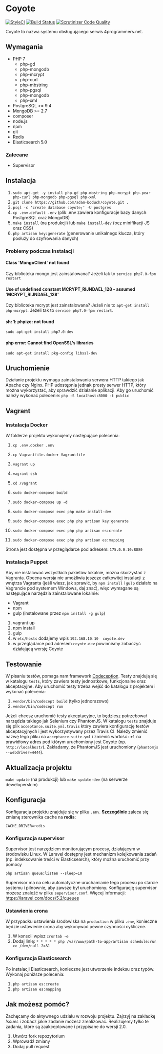 # Coyote

[![StyleCI](https://styleci.io/repos/30256872/shield)](https://styleci.io/repos/30256872)
[![Build Status](https://travis-ci.org/adam-boduch/coyote.svg?branch=master)](https://travis-ci.org/adam-boduch/coyote)
[![Scrutinizer Code Quality](https://scrutinizer-ci.com/g/adam-boduch/coyote/badges/quality-score.png?b=master)](https://scrutinizer-ci.com/g/adam-boduch/coyote/?branch=master)

Coyote to nazwa systemu obsługującego serwis 4programmers.net.

## Wymagania

* PHP 7
    * php-gd
    * php-mongodb
    * php-mcrypt
    * php-curl
    * php-mbstring
    * php-pgsql
    * php-mongodb
    * php-xml
* PostgreSQL >= 9.4
* MongoDB >= 2.7
* composer
* node.js
* npm
* git
* Redis
* Elasticsearch 5.0

### Zalecane

* Supervisor

## Instalacja

1. `sudo apt-get -y install php-gd php-mbstring php-mcrypt php-pear php-curl php-mongodb php-pgsql php-xml`
2. `git clone https://github.com/adam-boduch/coyote.git .`
3. `psql -c 'create database coyote;' -U postgres`
4. `cp .env.default .env` (plik .env zawiera konfiguracje bazy danych PostgreSQL oraz MongoDB)
5. `make install` (na produkcji) lub `make install-dev` (bez minifikacji JS oraz CSS)
6. `php artisan key:generate` (generowanie unikalnego klucza, który posłuży do szyfrowania danych)

### Problemy podczas instalacji
#### Class 'MongoClient' not found

Czy biblioteka mongo jest zainstalowana? Jeżeli tak to `service php7.0-fpm restart`

#### Use of undefined constant MCRYPT_RIJNDAEL_128 - assumed 'MCRYPT_RIJNDAEL_128'

Czy biblioteka mcrypt jest zainstalowana? Jeżeli nie to `apt-get install php-mcrypt`. Jeżeli tak to `service php7.0-fpm restart`.

#### sh: 1: phpize: not found

`sudo apt-get install php7.0-dev`

#### php error: Cannot find OpenSSL's libraries

`sudo apt-get install pkg-config libssl-dev`

## Uruchomienie

Działanie projektu wymaga zainstalowania serwera HTTP takiego jak Apache czy Nginx. PHP udostępnia jednak prosty serwer HTTP, który można wykorzystać, aby sprawdzić działanie aplikacji. Aby go uruchomić należy wykonać polecenie: `php -S localhost:8000 -t public`

## Vagrant

### Instalacja Docker

W folderze projektu wykonujemy następujące polecenia:
1. `cp .env.docker .env`
2. `cp Vagrantfile.docker Vagrantfile`

3. `vagrant up`
4. `vagrant ssh`
5. `cd /vagrant`

6. `sudo docker-compose build`
7. `sudo docker-compose up -d`
8. `sudo docker-compose exec php make install-dev`
9. `sudo docker-compose exec php php artisan key:generate`
10. `sudo docker-compose exec php php artisan es:create`
11. `sudo docker-compose exec php php artisan es:mapping`

Strona jest dostępna w przeglądarce pod adresem: `175.0.0.10:8880`

### Instalacja Puppet

Aby nie instalować wszystkich pakietów lokalnie, można skorzystać z Vagranta. Obecna wersja nie umożliwia jeszcze całkowitej instalacji z wnętrza Vagranta (jeśli wiesz, jak sprawić, by `npm install` i `gulp` działało na Vagrancie pod systemem Windows, daj znać), więc wymagane są następujące narzędzia zainstalowane lokalnie:
* Vagrant
* npm
* gulp (instalowane przez `npm install -g gulp`)

1. vagrant up
2. npm install
3. gulp
4. w `etc/hosts` dodajemy wpis `192.168.10.10  coyote.dev`
5. w przeglądarce pod adresem `coyote.dev` powinniśmy zobaczyć działającą wersję Coyote

## Testowanie

W pisaniu testów, pomaga nam framework [Codeception](http://codeception.com/). Testy znajdują się w katalogu `tests`, który zawiera testy jednostkowe, funkcjonalne oraz akceptacyjne. Aby uruchomić testy trzeba wejść do katalogu z projektem i wykonać polecenia:

1. `vendor/bin/codecept build` (tylko jednorazowo)
2. `vendor/bin/codecept run`

Jeżeli chcesz uruchomić testy akceptacyjne, to będziesz potrzebował narzędzia takiego jak Selenium czy PhantomJS. W katalogu `tests` znajduje się plik `acceptance.suite.yml.travis` który zawiera konfigurację testów akceptacyjnych i jest wykorzystywany przez Travis CI. Należy zmienić nazwę tego pliku na `acceptance.suite.yml` i zmienić wartość `url` na prawidłowy adres pod którym uruchomiony jest Coyote (np. `http://localhost/`). Zakładamy, że PhantomJS jest uruchomiony (`phantomjs --webdriver=4444`).

## Aktualizacja projektu

`make update` (na produkcji) lub `make update-dev` (na serwerze deweloperskim)

## Konfiguracja

Konfiguracja projektu znajduje się w pliku `.env`. **Szczególnie** zaleca się zmianę sterownika cache na **redis**:

`CACHE_DRIVER=redis`

### Konfiguracja supervisor

Supervisor jest narzędziem monitorującym procesy, działającym w środowisku Linux. W Laravel dostępny jest
mechanizm kolejkowania zadań (np. indeksowanie treści w Elasticsearch), który można uruchomić przy pomocy

`php artisan queue:listen --sleep=10`

Supervisor ma na celu automatyczne uruchamianie tego procesu po starcie systemu i pilnownie, aby zawsze był uruchomiony.
Konfigurację supervisor możesz znaleźć w pliku `supervisor.conf`. Więcej informacji: https://laravel.com/docs/5.2/queues

### Ustawienia crona

W przypadku ustawienia środowiska na `production` w pliku `.env`, konieczne będzie ustawienie crona aby wykonywać
pewne czynności cykliczne.

1. W konsoli wpisz `crontab -e`
2. Dodaj linię: `* * * * * php /var/www/path-to-app/artisan schedule:run >> /dev/null 2>&1`


### Konfiguracja Elasticsearch

Po instalacji Elasticsearch, konieczne jest utworzenie indeksu oraz typów. Wykonaj poniższe polecenia:

1. `php artisan es:create`
2. `php artisan es:mapping`

## Jak możesz pomóc?

Zachęcamy do aktywnego udziału w rozwoju projektu. Zajrzyj na zakładkę *Issues* i zobacz jakie zadanie możesz zrealizować. Realizujemy tylko te zadania, które są zaakceptowane i przypisane do wersji 2.0.

1. Utwórz fork repozytorium
2. Wprowadź zmiany
3. Dodaj pull request
